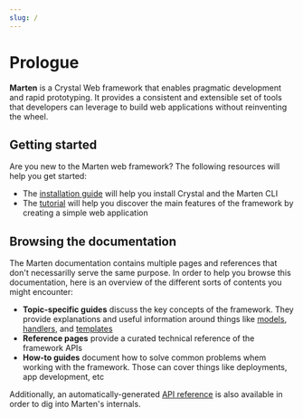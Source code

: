 ```yaml
---
slug: /
---
```


# Prologue

**Marten** is a Crystal Web framework that enables pragmatic development and rapid prototyping. It provides a consistent and extensible set of tools that developers can leverage to build web applications without reinventing the wheel.

## Getting started

Are you new to the Marten web framework? The following resources will help you get started:

* The [installation guide](./getting-started/installation.md) will help you install Crystal and the Marten CLI
* The [tutorial](./getting-started/tutorial.md) will help you discover the main features of the framework by creating a simple web application

## Browsing the documentation

The Marten documentation contains multiple pages and references that don't necessarilly serve the same purpose. In order to help you browse this documentation, here is an overview of the different sorts of contents you might encounter:

* **Topic-specific guides** discuss the key concepts of the framework. They provide explanations and useful information around things like [models](./models-and-databases), [handlers](./handlers-and-http), and [templates](./templates)
* **Reference pages** provide a curated technical reference of the framework APIs
* **How-to guides** document how to solve common problems whem working with the framework. Those can cover things like deployments, app development, etc

Additionally, an automatically-generated [API reference](pathname:///api) is also available in order to dig into Marten's internals.
